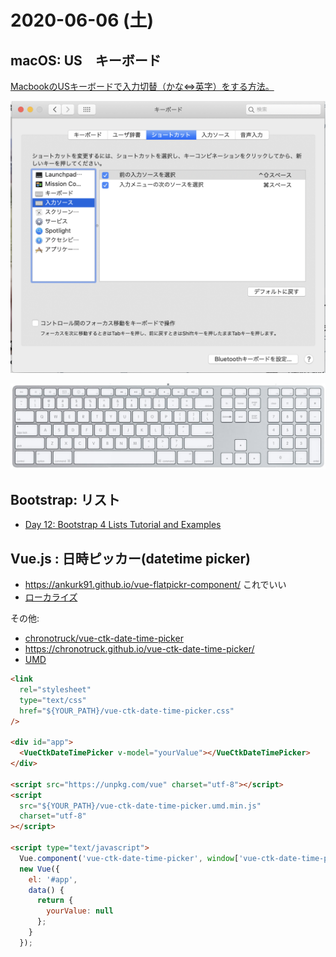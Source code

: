 # 2020-06-06 (土)

## macOS: US　キーボード

[MacbookのUSキーボードで入力切替（かな⇔英字）をする方法。](https://hl-journal.com/mac/mac-uskey-change/)

![](macos-us-keyboard-ime.png)

![](macos-us-keyboard-layout.png)


## Bootstrap: リスト

- [Day 12: Bootstrap 4 Lists Tutorial and Examples](https://bootstrapbay.com/blog/day-12-bootstrap-4-lists-tutorial-and-examples/)


## Vue.js : 日時ピッカー(datetime picker)

- https://ankurk91.github.io/vue-flatpickr-component/ これでいい
- [ローカライズ](https://flatpickr.js.org/localization/)


その他:

- [chronotruck/vue-ctk-date-time-picker](https://github.com/chronotruck/vue-ctk-date-time-picker)
- https://chronotruck.github.io/vue-ctk-date-time-picker/
- [UMD](https://github.com/umdjs/umd)


~~~html
<link
  rel="stylesheet"
  type="text/css"
  href="${YOUR_PATH}/vue-ctk-date-time-picker.css"
/>

<div id="app">
  <VueCtkDateTimePicker v-model="yourValue"></VueCtkDateTimePicker>
</div>

<script src="https://unpkg.com/vue" charset="utf-8"></script>
<script
  src="${YOUR_PATH}/vue-ctk-date-time-picker.umd.min.js"
  charset="utf-8"
></script>

<script type="text/javascript">
  Vue.component('vue-ctk-date-time-picker', window['vue-ctk-date-time-picker']);
  new Vue({
    el: '#app',
    data() {
      return {
        yourValue: null
      };
    }
  });
~~~